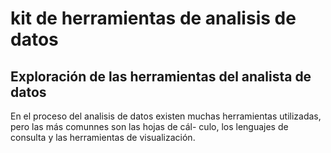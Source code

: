 # kit de herramientas de analisis de datos

## Exploración de las herramientas del analista de datos

En el proceso del analisis de datos existen muchas herramientas utilizadas, pero las más comunnes son las hojas de cál-
culo, los lenguajes de consulta y las herramientas de visualización.
